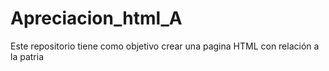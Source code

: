 # Apreciacion_html_A
Este repositorio tiene como objetivo crear una pagina HTML con relación a la patria 
